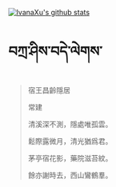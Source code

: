 [![IvanaXu's github stats](https://github-readme-stats.vercel.app/api?username=IvanaXu&show_icons=true&theme=vue-dark)](https://github.com/anuraghazra/github-readme-stats)
# བཀྲ་ཤིས་བདེ་ལེགས་
> 宿王昌齡隱居
> 
> 常建
> 
> 清溪深不測，隱處唯孤雲。
> 
> 鬆際露微月，清光猶爲君。
> 
> 茅亭宿花影，藥院滋苔紋。
> 
> 餘亦謝時去，西山鸞鶴羣。
>